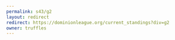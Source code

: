 ```yaml
---
permalink: s43/g2
layout: redirect
redirect: https://dominionleague.org/current_standings?div=g2
owner: truffles
---
```

